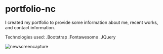 # portfolio-nc
 I created my portfolio to provide some information about me, recent works, and contact
 information. 

 Technologies used:
 .Bootstrap
 .Fontawesome
 .JQuery


![newscreencapture](https://user-images.githubusercontent.com/72178042/113497765-8f19bd00-94cc-11eb-9a79-b08b015d3e65.png)
